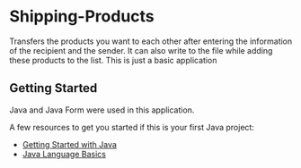 # Shipping-Products

Transfers the products you want to each other after entering the information of the recipient and the sender. It can also write to the file while adding these products to the list. This is just a basic application

## Getting Started

Java and Java Form were used in this application.

A few resources to get you started if this is your first Java project:

- [Getting Started with Java](https://dev.java/learn/getting-started/)
- [Java Language Basics](https://dev.java/learn/language-basics/)
